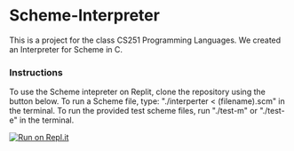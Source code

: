 # Scheme-Interpreter
This is a project for the class CS251 Programming Languages. We created an Interpreter for Scheme in C.

### Instructions
To use the Scheme intepreter on Replit, clone the repository using the button below. To run a Scheme file, type: "./interperter < (filename).scm" in the terminal. To run the provided test scheme files, run "./test-m" or "./test-e" in the terminal.

[![Run on Repl.it](https://repl.it/badge/github/Ave-Wat/Scheme-Interpreter)](https://repl.it/github/Ave-Wat/Scheme-Interpreter)

